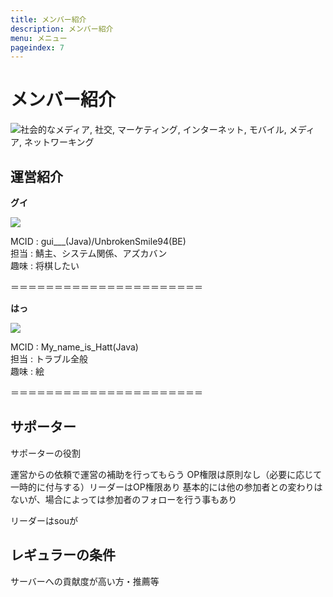 ```yaml
---
title: メンバー紹介
description: メンバー紹介
menu: メニュー
pageindex: 7
---
```

# メンバー紹介

<!--StartFragment-->

![社会的なメディア, 社交, マーケティング, インターネット, モバイル, メディア, ネットワーキング](https://cdn.pixabay.com/photo/2020/05/18/16/17/social-media-5187243_960_720.png)

<!--EndFragment-->

## 運営紹介

**グイ**

![](/img/gui.png)

MCID : gui___(Java)/UnbrokenSmile94(BE)\
担当 : 鯖主、システム関係、アズカバン\
趣味 : 将棋したい

＝＝＝＝＝＝＝＝＝＝＝＝＝＝＝＝＝＝＝＝＝＝

**はっ**

![](/img/hatt.png)

MCID : My_name_is_Hatt(Java)\
担当 : トラブル全般\
趣味 : 絵

＝＝＝＝＝＝＝＝＝＝＝＝＝＝＝＝＝＝＝＝＝＝

## サポーター

サポーターの役割

運営からの依頼で運営の補助を行ってもらう
OP権限は原則なし（必要に応じて一時的に付与する）リーダーはOP権限あり
基本的には他の参加者との変わりはないが、場合によっては参加者のフォローを行う事もあり

リーダーはsouが

## レギュラーの条件

サーバーへの貢献度が高い方・推薦等